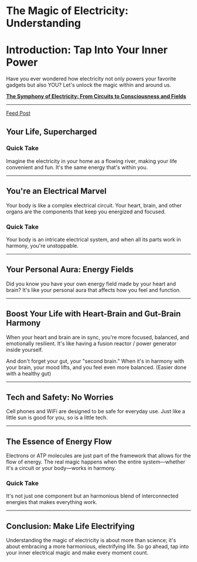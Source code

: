 # The Magic of Electricity: Understanding

# **Introduction: Tap Into Your Inner Power**

Have you ever wondered how electricity not only powers your favorite gadgets but also YOU? Let's unlock the magic within and around us.

[**The Symphony of Electricity: From Circuits to Consciousness and Fields**](The%20Magic%20of%20Electricity%20Understanding%2073e529f37c354fe194b60689f3ddb373/The%20Symphony%20of%20Electricity%20From%20Circuits%20to%20Consc%20f9c550db2e9e4b02964a2a53419d0379.md)

---

[Feed Post](The%20Magic%20of%20Electricity%20Understanding%2073e529f37c354fe194b60689f3ddb373/Feed%20Post%20113a148666444a39a2cbb1a6b60cbff0.md)

## **Your Life, Supercharged**

### **Quick Take**

Imagine the electricity in your home as a flowing river, making your life convenient and fun. It's the same energy that's within you.

---

## **You're an Electrical Marvel**

Your body is like a complex electrical circuit. Your heart, brain, and other organs are the components that keep you energized and focused.

### **Quick Take**

Your body is an intricate electrical system, and when all its parts work in harmony, you're unstoppable.

---

## **Your Personal Aura: Energy Fields**

Did you know you have your own energy field made by your heart and brain? It's like your personal aura that affects how you feel and function.

---

## **Boost Your Life with Heart-Brain and Gut-Brain Harmony**

When your heart and brain are in sync, you're more focused, balanced, and emotionally resilient. It's like having a fusion reactor / power generator inside yourself.

And don't forget your gut, your "second brain." When it's in harmony with your brain, your mood lifts, and you feel even more balanced. (Easier done with a healthy gut)

---

## **Tech and Safety: No Worries**

Cell phones and WiFi are designed to be safe for everyday use. Just like a little sun is good for you, so is a little tech.

---

## **The Essence of Energy Flow**

Electrons or ATP molecules are just part of the framework that allows for the flow of energy. The real magic happens when the entire system—whether it's a circuit or your body—works in harmony.

### **Quick Take**

It's not just one component but an harmonious blend of interconnected energies that makes everything work.

---

## **Conclusion: Make Life Electrifying**

Understanding the magic of electricity is about more than science; it's about embracing a more harmonious, electrifying life. So go ahead, tap into your inner electrical magic and make every moment count.